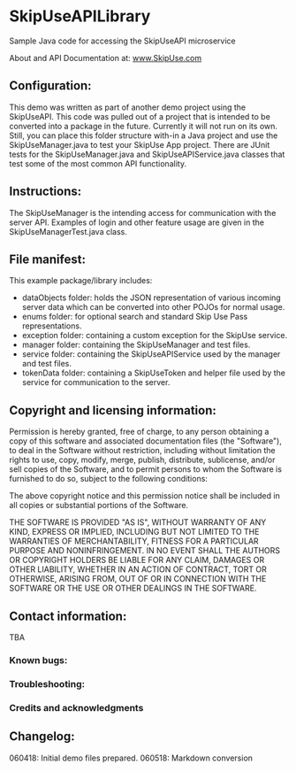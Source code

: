 # SkipUseAPILibrary
Sample Java code for accessing the SkipUseAPI microservice

About and API Documentation at: www.SkipUse.com

## Configuration:
This demo was written as part of another demo project using the SkipUseAPI. This code was pulled out of a project that is intended to be converted into a package in the future. 
Currently it will not run on its own. 
Still, you can place this folder structure with-in a Java project and use the SkipUseManager.java to test your
SkipUse App project. There are JUnit tests for the SkipUseManager.java and SkipUseAPIService.java classes that 
test some of the most common API functionality.

## Instructions:
The SkipUseManager is the intending access for communication with the server API. Examples of login and other feature usage are given in the SkipUseManagerTest.java class.

## File manifest:
This example package/library includes:

* dataObjects folder: holds the JSON representation of various incoming server data which can be converted into other POJOs for normal usage.
* enums folder: for optional search and standard Skip Use Pass representations.
* exception folder: containing a custom exception for the SkipUse service.
* manager folder: containing the SkipUseManager and test files.
* service folder: containing the SkipUseAPIService used by the manager and test files.
* tokenData folder: containing a SkipUseToken and helper file used by the service for communication to the server.

## Copyright and licensing information:
Permission is hereby granted, free of charge, to any person obtaining a copy
of this software and associated documentation files (the "Software"), to deal
in the Software without restriction, including without limitation the rights
to use, copy, modify, merge, publish, distribute, sublicense, and/or sell
copies of the Software, and to permit persons to whom the Software is
furnished to do so, subject to the following conditions:

The above copyright notice and this permission notice shall be included in all
copies or substantial portions of the Software.

THE SOFTWARE IS PROVIDED "AS IS", WITHOUT WARRANTY OF ANY KIND, EXPRESS OR
IMPLIED, INCLUDING BUT NOT LIMITED TO THE WARRANTIES OF MERCHANTABILITY,
FITNESS FOR A PARTICULAR PURPOSE AND NONINFRINGEMENT. IN NO EVENT SHALL THE
AUTHORS OR COPYRIGHT HOLDERS BE LIABLE FOR ANY CLAIM, DAMAGES OR OTHER
LIABILITY, WHETHER IN AN ACTION OF CONTRACT, TORT OR OTHERWISE, ARISING FROM,
OUT OF OR IN CONNECTION WITH THE SOFTWARE OR THE USE OR OTHER DEALINGS IN THE
SOFTWARE.

## Contact information:
TBA

### Known bugs:
### Troubleshooting:
### Credits and acknowledgments

## Changelog:
060418: Initial demo files prepared.
060518: Markdown conversion
